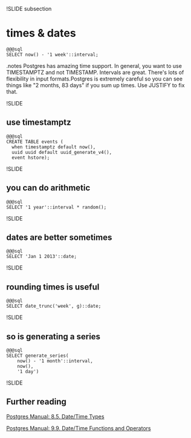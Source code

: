 !SLIDE subsection
# times & dates
    @@@sql
    SELECT now() - '1 week'::interval;

.notes Postgres has amazing time support. In general, you want to use TIMESTAMPTZ and not TIMESTAMP. Intervals are great. There's lots of flexibility in input formats.Postgres is extremely careful so you can see things like "2 months, 83 days" if you sum up times. Use JUSTIFY to fix that.

!SLIDE
## use timestamptz
    @@@sql
    CREATE TABLE events (
      when timestamptz default now(),
      uuid uuid default uuid_generate_v4(),
      event hstore);

!SLIDE
## you can do arithmetic
    @@@sql
    SELECT '1 year'::interval * random();

!SLIDE
## dates are better sometimes
    @@@sql 
    SELECT 'Jan 1 2013'::date;

!SLIDE
## rounding times is useful
    @@@sql
    SELECT date_trunc('week', g)::date;

!SLIDE
## so is generating a series
    @@@sql
    SELECT generate_series(
        now() - '1 month'::interval, 
        now(),
        '1 day')
        
!SLIDE
## Further reading

[Postgres Manual: 8.5. Date/Time Types](http://www.postgresql.org/docs/9.2/static/datatype-datetime.html)

[Postgres Manual: 9.9. Date/Time Functions and Operators](http://www.postgresql.org/docs/9.2/static/functions-datetime.html)
